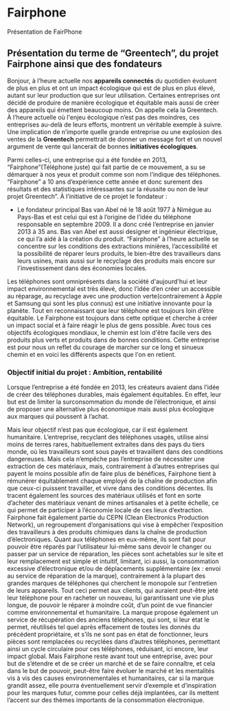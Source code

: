 # Fairphone
Présentation de FairPhone

## Présentation du terme de “Greentech”, du projet Fairphone ainsi que des fondateurs

Bonjour, à l’heure actuelle nos **appareils connectés** du quotidien évoluent de plus en plus et ont un impact écologique qui est de plus en plus élevé, autant sur leur production que sur leur utilisation. Certaines entreprises ont décidé de produire de manière écologique et équitable mais aussi de créer des appareils qui émettent beaucoup moins. On appelle cela la Greentech. À l’heure actuelle où l'enjeu écologique n’est pas des moindres, ces entreprises au-delà de leurs efforts, montrent un véritable exemple à suivre. Une implication de n’importe quelle grande entreprise ou une explosion des ventes de la **Greentech** permettrait de donner un message fort et un nouvel argument de vente qui lancerait de bonnes **initiatives écologiques**.

Parmi celles-ci, une entreprise qui a été fondée en 2013, “Fairphone”(Téléphone juste) qui fait partie de ce mouvement, a su se démarquer à nos yeux et produit comme son nom l’indique des téléphones. “Fairphone” a 10 ans d’expérience cette année et donc surement des résultats et des statistiques intéressantes sur la réussite ou non de leur projet Greentech”. À l’initiative de ce projet le fondateur :
- Le fondateur principal Bas van Abel né le 18 août 1977 à Nimègue au Pays-Bas et est celui qui est à l’origine de l’idée du téléphone responsable en septembre 2009. Il a donc créé l’entreprise en janvier 2013 à 35 ans. Bas van Abel est aussi designer et ingénieur électrique, ce qui l’a aidé à la création du produit. “Fairphone” à l’heure actuelle se concentre sur les conditions des extractions minières, l’accessibilité et la possibilité de réparer leurs produits, le bien-être des travailleurs dans leurs usines, mais aussi sur le recyclage des produits mais encore sur l'investissement dans des économies locales. 

Les téléphones sont omniprésents dans la société d'aujourd'hui et leur impact environnemental est très élevé, donc l’idée d’en créer un accessible au réparage, au recyclage avec une production verte(contrairement à Apple et Samsung qui sont les plus connus) est une initiative innovante pour la planète. Tout en reconnaissant que leur  téléphone est toujours loin d’être équitable. Le Fairphone est toujours dans cette optique et cherche à créer un impact social et à faire réagir le plus de gens possible. Avec tous ces objectifs écologiques mondiaux, le chemin est loin d'être facile vers des produits plus verts et produits dans de bonnes conditions. Cette entreprise est pour nous un reflet du courage de marcher sur ce long et sinueux chemin et en voici les différents aspects que l'on en retient.

       

### Objectif initial du projet : Ambition, rentabilité

	


Lorsque l’entreprise a été fondée en 2013, les créateurs avaient dans l’idée de créer des téléphones durables, mais également équitables. En effet, leur but est de limiter la surconsommation du monde de l’électronique, et ainsi de proposer une alternative plus économique mais aussi plus écologique aux marques qui poussent à l’achat.

Mais leur objectif n’est pas que écologique, car il est également humanitaire. L’entreprise, recyclant des téléphones usagés, utilise ainsi moins de terres rares, habituellement extraites dans des pays du tiers monde, où les travailleurs sont sous payés et travaillent dans des conditions dangereuses. Mais cela n’empêche pas l’entreprise de nécessiter une extraction de ces matériaux, mais, contrairement à d’autres entreprises qui payent le moins possible afin de faire plus de bénéfices, Fairphone tient à rémunérer équitablement chaque employé de la chaîne de production afin que ceux-ci puissent travailler, et vivre dans des conditions décentes. Ils tracent également les sources des matériaux utilisés et font en sorte d’acheter des matériaux venant de mines artisanales et à petite échelle, ce qui permet de participer à l’économie locale de ces lieux d’extraction. Fairphone fait également partie du CEPN (Clean Electronics Production Network), un regroupement d’organisations qui vise à empêcher l’exposition des travailleurs à des produits chimiques dans la chaîne de production d’électroniques.
Quant aux téléphones en eux-même, ils sont fait pour pouvoir être réparés par l’utilisateur lui-même sans devoir le changer ou passer par un service de réparation, les pièces sont achetables sur le site et leur remplacement est simple et intuitif, limitant, ici aussi, la consommation excessive d’électronique et/ou de déplacements supplémentaire (ex : envoi au service de réparation de la marque), contrairement à la plupart des grandes marques de téléphones qui cherchent le monopole sur l'entretien de leurs appareils. 
Tout ceci permet aux clients, qui auraient peut-être jeté leur téléphone pour en racheter un nouveau, lui garantissant une vie plus longue, de pouvoir le réparer à moindre coût, d’un point de vue financier comme environnemental et humanitaire.
La marque propose également un service de récupération des anciens téléphones, qui sont, si leur état le permet, réutilisés tel quel après effacement de toutes les donnés du précédent propriétaire, et s’ils ne sont pas en état de fonctionner, leurs pièces sont remplacées ou recyclées dans d’autres téléphones, permettant ainsi un cycle circulaire pour ces téléphones, réduisant, ici encore, leur impact global.
Mais Fairphone reste avant tout une entreprise, avec pour but de s’étendre et de se créer un marché et de se faire connaître, et cela dans le but de pouvoir, peut-être faire évoluer le marché et les mentalités vis à vis des causes environnementales et humanitaires, car si la marque grandit assez, elle pourra éventuellement servir d’exemple et d’inspiration pour les marques futur, comme pour celles déjà implantées, car ils mettent l’accent sur des thèmes importants de la consommation électronique.

